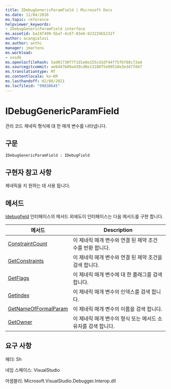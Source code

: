 ```yaml
---
title: IDebugGenericParamField | Microsoft Docs
ms.date: 11/04/2016
ms.topic: reference
helpviewer_keywords:
- IDebugGenericParamField interface
ms.assetid: ba24f499-5ba7-4c67-83e6-923229b52327
author: acangialosi
ms.author: anthc
manager: jmartens
ms.workload:
- vssdk
ms.openlocfilehash: 5ad01730f7f1d1e8e155cd1df44f75fbf88c73a4
ms.sourcegitcommit: ae6d47b09a439cd0e13180f5e89510e3e347fd47
ms.translationtype: MT
ms.contentlocale: ko-KR
ms.lasthandoff: 02/08/2021
ms.locfileid: "99838645"
---
```

# <a name="idebuggenericparamfield"></a>IDebugGenericParamField
관리 코드 제네릭 형식에 대 한 매개 변수를 나타냅니다.

## <a name="syntax"></a>구문

```
IDebugGenericParamField : IDebugField
```

## <a name="notes-for-implementers"></a>구현자 참고 사항
 제네릭을 지 원하는 데 사용 됩니다.

## <a name="methods"></a>메서드
 [Idebugfield](../../../extensibility/debugger/reference/idebugfield.md) 인터페이스의 메서드 외에도이 인터페이스는 다음 메서드를 구현 합니다.

|메서드|Description|
|------------|-----------------|
|[ConstraintCount](../../../extensibility/debugger/reference/idebuggenericparamfield-constraintcount.md)|이 제네릭 매개 변수와 연결 된 제약 조건 수를 반환 합니다.|
|[GetConstraints](../../../extensibility/debugger/reference/idebuggenericparamfield-getconstraints.md)|이 제네릭 매개 변수와 연결 된 제약 조건을 검색 합니다.|
|[GetFlags](../../../extensibility/debugger/reference/idebuggenericparamfield-getflags.md)|이 제네릭 매개 변수에 대 한 플래그를 검색 합니다.|
|[GetIndex](../../../extensibility/debugger/reference/idebuggenericparamfield-getindex.md)|이 제네릭 매개 변수의 인덱스를 검색 합니다.|
|[GetNameOfFormalParam](../../../extensibility/debugger/reference/idebuggenericparamfield-getnameofformalparam.md)|이 제네릭 매개 변수의 이름을 검색 합니다.|
|[GetOwner](../../../extensibility/debugger/reference/idebuggenericparamfield-getowner.md)|이 제네릭 매개 변수의 형식 또는 메서드 소유자를 검색 합니다.|

## <a name="requirements"></a>요구 사항
 헤더: Sh

 네임 스페이스: VisualStudio

 어셈블리: Microsoft.VisualStudio.Debugger.Interop.dll
